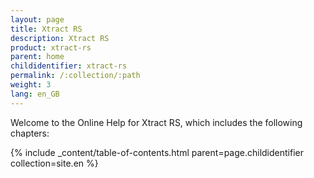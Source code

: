 ```yaml
---
layout: page
title: Xtract RS
description: Xtract RS
product: xtract-rs
parent: home
childidentifier: xtract-rs
permalink: /:collection/:path
weight: 3
lang: en_GB
---
```


Welcome to the Online Help for Xtract RS, which includes the following chapters:

{% include _content/table-of-contents.html parent=page.childidentifier collection=site.en %}
